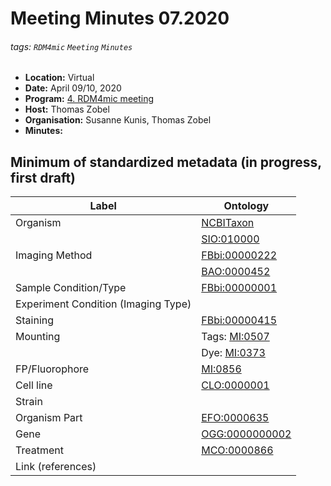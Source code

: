 Meeting Minutes 07.2020
===

###### tags: `RDM4mic` `Meeting` `Minutes`


- **Location:** Virtual
- **Date:** April 09/10, 2020 
- **Program:** [4. RDM4mic meeting](2020-07_agenda.md)
- **Host:** Thomas Zobel 
- **Organisation:** Susanne Kunis, Thomas Zobel
- **Minutes:** 

## Minimum of standardized metadata (in progress, first draft)
| Label | Ontology |
| --- |--- |
| Organism | [NCBITaxon](https://www.ebi.ac.uk/ols/ontologies/ncbitaxon/terms?iri=http%3A%2F%2Fpurl.obolibrary.org%2Fobo%2FNCBITaxon_1&viewMode=All&siblings=false) |
| | [SIO:010000](https://www.ebi.ac.uk/ols/ontologies/sio/terms?iri=http%3A%2F%2Fsemanticscience.org%2Fresource%2FSIO_010000&viewMode=All&siblings=false) |
| Imaging Method | [FBbi:00000222](https://www.ebi.ac.uk/ols/ontologies/fbbi/terms?iri=http%3A%2F%2Fpurl.obolibrary.org%2Fobo%2FFBbi_00000222) |
| |[BAO:0000452](https://www.ebi.ac.uk/ols/ontologies/bao/terms?iri=http%3A%2F%2Fwww.bioassayontology.org%2Fbao%23BAO_0000452) |
| Sample Condition/Type | [FBbi:00000001](file:///www.ebi.ac.uk/ols/ontologies/fbbi/terms?iri=http%3A%2F%2Fpurl.obolibrary.org%2Fobo%2FFBbi_00000001) |
| Experiment Condition (Imaging Type)| |
| Staining | [FBbi:00000415](https://www.ebi.ac.uk/ols/ontologies/fbbi/terms?iri=http%3A%2F%2Fpurl.obolibrary.org%2Fobo%2FFBbi_00000567&viewMode=All&siblings=false) |
| Mounting | Tags: [MI:0507](https://www.ebi.ac.uk/ols/ontologies/mi/terms?iri=http%3A%2F%2Fpurl.obolibrary.org%2Fobo%2FMI_0507) |
| | Dye: [MI:0373](https://www.ebi.ac.uk/ols/ontologies/mi/terms?iri=http%3A%2F%2Fpurl.obolibrary.org%2Fobo%2FMI_0373) |
| FP/Fluorophore | [MI:0856](https://www.ebi.ac.uk/ols/ontologies/mi/terms?iri=http%3A%2F%2Fpurl.obolibrary.org%2Fobo%2FMI_0856) |
| Cell line | [CLO:0000001](https://www.ebi.ac.uk/ols/ontologies/clo/terms?iri=http%3A%2F%2Fpurl.obolibrary.org%2Fobo%2FCLO_0000001) |
| Strain | |
| Organism Part | [EFO:0000635](http://www.ebi.ac.uk/efo/EFO_0000635) |
| Gene | [OGG:0000000002](https://www.ebi.ac.uk/ols/ontologies/ogg/terms?iri=http%3A%2F%2Fpurl.obolibrary.org%2Fobo%2FOGG_0000000002) |
| Treatment | [MCO:0000866](https://www.ebi.ac.uk/ols/ontologies/mco/terms?iri=http%3A%2F%2Fpurl.obolibrary.org%2Fobo%2FMCO_0000866) |
| Link (references) ||

